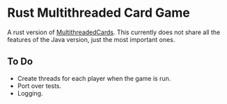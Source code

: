 # Rust Multithreaded Card Game
A rust version of [MultithreadedCards](https://github.com/jonathanharg/MultithreadedCards). This currently does not share all the features of the Java version, just the most important ones.

## To Do
- Create threads for each player when the game is run.
- Port over tests.
- Logging.
